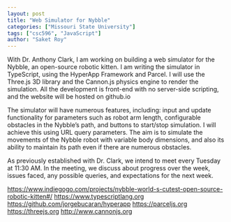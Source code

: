 ```yaml
---
layout: post
title: "Web Simulator for Nybble"
categories: ["Missouri State University"]
tags: ["csc596", "JavaScript"]
author: "Saket Roy"
---
```


With Dr. Anthony Clark, I am working on building a web simulator for the Nybble, an open-source robotic kitten. I am writing the simulator in TypeScript, using the HyperApp Framework and Parcel. I will use the Three.js 3D library and the Cannon.js physics engine to render the simulation. All the development is front-end with no server-side scripting, and the website will be hosted on github.io

The simulator will have numerous features, including: input and update functionality for parameters such as robot arm length, configurable obstacles in the Nybble’s path, and buttons to start/stop simulation. I will achieve this using URL query parameters. The aim is to simulate the movements of the Nybble robot with variable body dimensions, and also its ability to maintain its path even if there are numerous obstacles.

As previously established with Dr. Clark, we intend to meet every Tuesday at 11:30 AM. In the meeting, we discuss about progress over the week, issues faced, any possible queries, and expectations for the next week.


https://www.indiegogo.com/projects/nybble-world-s-cutest-open-source-robotic-kitten#/
https://www.typescriptlang.org
https://github.com/jorgebucaran/hyperapp
https://parceljs.org
https://threejs.org
http://www.cannonjs.org

